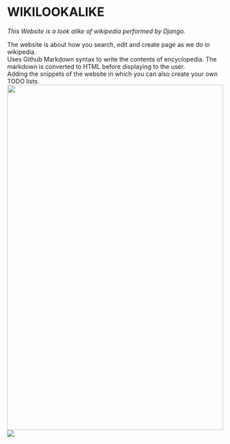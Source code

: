 # WIKILOOKALIKE
 
*This Website is a look alike of wikipedia performed by Django.*

The website is about how you search, edit and create page as we do in wikipedia.<br>
Uses Github Markdown syntax to write the contents of encyclopedia. The markdown is converted to HTML before displaying to the user.<br>
Adding the snippets of the website in which you can also create your own TODO lists.<br>
<img src="https://user-images.githubusercontent.com/70652342/104919228-ea530d80-59bb-11eb-9ffa-98a1066a8e54.jpg" width="500" height="800">
<img src="https://user-images.githubusercontent.com/70652342/104919568-79f8bc00-59bc-11eb-84e7-9c10bbae76cb.jpg">
